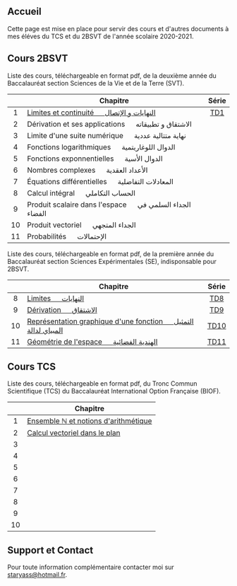 ## Accueil

Cette page est mise en place pour servir des cours et d'autres documents à mes éléves du TCS et du 2BSVT de l'année scolaire 2020-2021.

## Cours 2BSVT

Liste des cours, téléchargeable en format pdf, de la deuxième année du Baccalauréat section Sciences de la Vie et de la Terre (SVT).

|    | Chapitre                                                                 | Série                     |
|:--:|--------------------------------------------------------------------------|:-------------------------:|
| 1  | [Limites et continuité &emsp; النهايات و الإتصال](pdfs/2BSVT/chap1.pdf)   | [TD1](pdfs/2BSVT/TD1.pdf) |
| 2  | Dérivation et ses applications &emsp; الاشتقاق و تطبيقاته                 |                           |
| 3  | Limite d'une suite numérique &emsp; نهاية متتالية عددية                   |                           |
| 4  | Fonctions logarithmiques &emsp; الدوال اللوغاريتمية                      |                           |
| 5  | Fonctions exponnentielles &emsp; الدوال الأسية                            |                           |
| 6  | Nombres complexes &emsp; الأعداد العقدية                                  |                           |
| 7  | Équations différentielles &emsp; المعادلات التفاضلية                       |                           |
| 8  | Calcul intégral &emsp; الحساب التكاملي                                    |                           |
| 9  | Produit scalaire dans l'espace &emsp; الجداء السلمي في الفضاء              |                           |
| 10 | Produit vectoriel &emsp; الجداء المتجهي                                    |                           |
| 11 | Probabilités &emsp; الإحتمالات                                             |                           |

Liste des cours, téléchargeable en format pdf, de la première année du Baccalauréat section Sciences Expérimentales (SE), indisponsable pour 2BSVT.

|    | Chapitre                                                                                    | Série                      |
|:--:|---------------------------------------------------------------------------------------------|:--------------------------:|
| 8  | [Limites &emsp; النهايات](pdfs/1BSE/chap8.pdf)                                              | [TD8](pdfs/1BSE/TD8.pdf)   |
| 9  | [Dérivation &emsp; الاشتقاق](pdfs/1BSE/chap9.pdf)                                            | [TD9](pdfs/1BSE/TD9.pdf)   |
| 10 | [Représentation graphique d'une fonction &emsp; التمثيل المبياي لدالة](pdfs/1BSE/chap10.pdf) | [TD10](pdfs/1BSE/TD10.pdf) |
| 11 | [Géométrie de l'espace &emsp; الهندية الفضائية](pdfs/1BSE/chap11.pdf)                        | [TD11](pdfs/1BSE/TD11.pdf) |

## Cours TCS

Liste des cours, téléchargeable en format pdf, du Tronc Commun Scientifique (TCS) du Baccalauréat International Option Française (BIOF).

|    | Chapitre                                                                 |
|:--:|--------------------------------------------------------------------------|
| 1  | [Ensemble $\mathbb{N}$ et notions d'arithmétique](pdfs/TCS/chap1.pdf)    |
| 2  | [Calcul vectoriel dans le plan](pdfs/TCS/chap2.pdf)                      |
| 3  |                                                                          |
| 4  |                                                                          |
| 5  |                                                                          |
| 6  |                                                                          |
| 7  |                                                                          |
| 8  |                                                                          |
| 9  |                                                                          |
| 10 |                                                                          |

## Support et Contact

Pour toute information complémentaire contacter moi sur [staryass@hotmail.fr](mailto:staryass@hotmail.fr).

